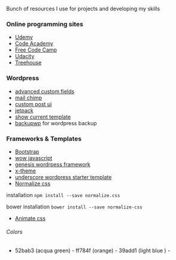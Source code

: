 Bunch of resources I use for projects and developing my skills


### Online programming sites


-  [Udemy](https://www.udemy.com)
-  [Code Academy](https://www.codecademy.com)
-  [Free Code Camp](https://www.freecodecamp.com)
-  [Udacity](https://www.udacity.com)
-  [Treehouse](https://www.teamtreehouse.com)




### Wordpress 

- [advanced custom fields](https://www.advancedcustomfields.com/)
- [mail chimp]()
- [custom post ui](https://wordpress.org/plugins/custom-post-type-ui/)
- [jetpack](https://wordpress.org/plugins/jetpack/)
- [show current template](#)
- [backupwp]() for wordpress backup 


### Frameworks & Templates 

- [Bootstrap](http://getbootstrap.com) 
- [wow javascript](https://github.com/matthieua/WOW)
- [genesis wordrpess framework](https://github.com/matthieua/WOW) 
- [x-theme](https://github.com/matthieua/WOW) 
- [underscore wordpress starter template](https://github.com/matthieua/WOW) 
- [Normalize css](https://necolas.github.io/normalize.css)

 installation `npm install --save normalize.css`

 bower installation `bower install --save normalize-css`
- [Animate css](https://daneden.github.io/animate.css/)

###### Colors 


- 52bab3 (acqua green) - ff784f (orange) - 39add1 (light blue ) - 



